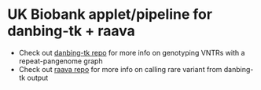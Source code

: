 # UK Biobank applet/pipeline for danbing-tk + raava
- Check out [danbing-tk repo](https://github.com/ChaissonLab/danbing-tk) for more info on genotyping VNTRs with a repeat-pangenome graph
- Check out [raava repo](https://github.com/ChaissonLab/raava) for more info on calling rare variant from danbing-tk output
